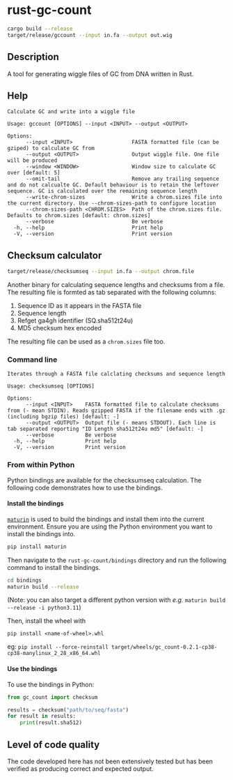 # rust-gc-count

```bash
cargo build --release
target/release/gccount --input in.fa --output out.wig
```

## Description

A tool for generating wiggle files of GC from DNA written in Rust.

## Help

```
Calculate GC and write into a wiggle file

Usage: gccount [OPTIONS] --input <INPUT> --output <OUTPUT>

Options:
      --input <INPUT>                   FASTA formatted file (can be gziped) to calculate GC from
      --output <OUTPUT>                 Output wiggle file. One file will be produced
      --window <WINDOW>                 Window size to calculate GC over [default: 5]
      --omit-tail                       Remove any trailing sequence and do not calcualte GC. Default behaviour is to retain the leftover sequence. GC is calculated over the remaining sequence length
      --write-chrom-sizes               Write a chrom.sizes file into the current directory. Use --chrom-sizes-path to configure location
      --chrom-sizes-path <CHROM.SIZES>  Path of the chrom.sizes file. Defaults to chrom.sizes [default: chrom.sizes]
      --verbose                         Be verbose
  -h, --help                            Print help
  -V, --version                         Print version
```

## Checksum calculator

```bash
target/release/checksumseq --input in.fa --output chrom.file
```

Another binary for calculating sequence lengths and checksums from a file. The resulting file is formted as tab separated with the following columns:

1. Sequence ID as it appears in the FASTA file
2. Sequence length
3. Refget ga4gh identifier (SQ.sha512t24u)
4. MD5 checksum hex encoded

The resulting file can be used as a `chrom.sizes` file too.

### Command line

```
Iterates through a FASTA file calclating checksums and sequence length

Usage: checksumseq [OPTIONS]

Options:
      --input <INPUT>    FASTA formatted file to calculate checksums from (- mean STDIN). Reads gzipped FASTA if the filename ends with .gz (including bgzip files) [default: -]
      --output <OUTPUT>  Output file (- means STDOUT). Each line is tab separated reporting "ID Length sha512t24u md5" [default: -]
      --verbose          Be verbose
  -h, --help             Print help
  -V, --version          Print version
```

### From within Python
Python bindings are available for the checksumseq calculation. The following code demonstrates how to use the bindings.

#### Install the bindings

[`maturin`](https://github.com/PyO3/maturin) is used to build the bindings and install them into the current environment. Ensure you are using the Python environment you want to install the bindings into.

```bash
pip install maturin
```

Then navigate to the `rust-gc-count/bindings` directory and run the following command to install the bindings.

```bash
cd bindings
maturin build --release
```

(Note: you can also target a different python version with *e.g.* `maturin build --release -i python3.11`)

Then, install the wheel with

```
pip install <name-of-wheel>.whl
```

eg: `pip install --force-reinstall target/wheels/gc_count-0.2.1-cp38-cp38-manylinux_2_28_x86_64.whl`

#### Use the bindings

To use the bindings in Python:

```python
from gc_count import checksum

results = checksum("path/to/seq/fasta")
for result in results:
    print(result.sha512)
```

## Level of code quality

The code developed here has not been extensively tested but has been verified as producing correct and expected output.
